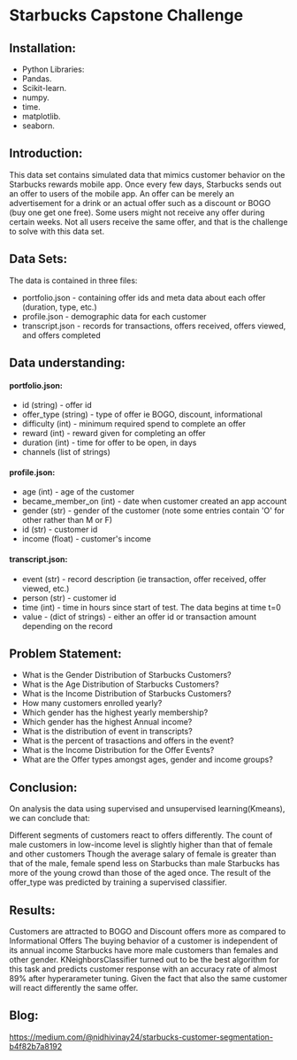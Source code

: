 # Starbucks Capstone Challenge

## Installation:

* Python Libraries:
* Pandas.
* Scikit-learn.
* numpy.
* time.
* matplotlib.
* seaborn.

## Introduction:

This data set contains simulated data that mimics customer behavior on the Starbucks rewards mobile app. Once every few days, Starbucks sends out an offer to users of the mobile app. An offer can be merely an advertisement for a drink or an actual offer such as a discount or BOGO (buy one get one free). Some users might not receive any offer during certain weeks.
Not all users receive the same offer, and that is the challenge to solve with this data set.

## Data Sets:

The data is contained in three files:
* portfolio.json - containing offer ids and meta data about each offer (duration, type, etc.)
* profile.json - demographic data for each customer
* transcript.json - records for transactions, offers received, offers viewed, and offers completed

## Data understanding:

#### portfolio.json:
* id (string) - offer id
* offer_type (string) - type of offer ie BOGO, discount, informational
* difficulty (int) - minimum required spend to complete an offer
* reward (int) - reward given for completing an offer
* duration (int) - time for offer to be open, in days
* channels (list of strings)

#### profile.json:
* age (int) - age of the customer
* became_member_on (int) - date when customer created an app account
* gender (str) - gender of the customer (note some entries contain 'O' for other rather than M or F)
* id (str) - customer id
* income (float) - customer's income

#### transcript.json:
* event (str) - record description (ie transaction, offer received, offer viewed, etc.)
* person (str) - customer id
* time (int) - time in hours since start of test. The data begins at time t=0
* value - (dict of strings) - either an offer id or transaction amount depending on the record

## Problem Statement:

* What is the Gender Distribution of Starbucks Customers?
* What is the Age Distribution of Starbucks Customers?
* What is the Income Distribution of Starbucks Customers?
* How many customers enrolled yearly?
* Which gender has the highest yearly membership?
* Which gender has the highest Annual income?
* What is the distribution of event in transcripts?
* What is the percent of trasactions and offers in the event?
* What is the Income Distribution for the Offer Events?
* What are the Offer types amongst ages, gender and income groups?

## Conclusion:

On analysis the data using supervised and unsupervised learning(Kmeans), we can conclude that:

Different segments of customers react to offers differently.
The count of male customers in low-income level is slightly higher than that of female and other customers
Though the average salary of female is greater than that of the male, female spend less on Starbucks than male
Starbucks has more of the young crowd than those of the aged once.
The result of the offer_type was predicted by training a supervised classifier.

## Results:

Customers are attracted to BOGO and Discount offers more as compared to Informational Offers
The buying behavior of a customer is independent of its annual income
Starbucks have more male customers than females and other gender.
KNeighborsClassifier turned out to be the best algorithm for this task and predicts customer response with an accuracy rate of almost 89% after hyperarameter tuning. Given the fact that also the same customer will react differently the same offer.

## Blog:
https://medium.com/@nidhivinay24/starbucks-customer-segmentation-b4f82b7a8192
